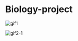 # Biology-project

![gif1](https://github.com/MatthewGall3/Biology-project/assets/113800575/7bfdb477-47b1-42ea-b309-0e7f8cf208b5)

![gif2-1](https://github.com/MatthewGall3/Biology-project/assets/113800575/08cab305-5830-4b36-ac22-60051957fe64)
